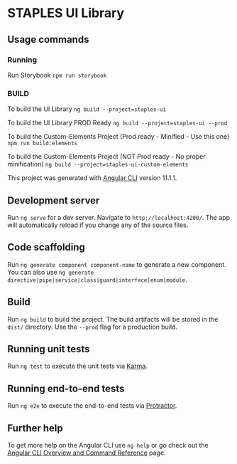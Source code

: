 # STAPLES UI Library

## Usage commands

### Running

Run Storybook
`npm run storybook`
### BUILD

To build the UI Library
`ng build --project=staples-ui`

To build the UI Library PROD Ready
`ng build --project=staples-ui --prod`

To build the Custom-Elements Project (Prod ready - Minified -  Use this one)
`npm run build:elements`

To build the Custom-Elements Project (NOT Prod ready - No proper minification)
`ng build --project=staples-ui-custom-elements`

This project was generated with [Angular CLI](https://github.com/angular/angular-cli) version 11.1.1.

## Development server

Run `ng serve` for a dev server. Navigate to `http://localhost:4200/`. The app will automatically reload if you change any of the source files.

## Code scaffolding

Run `ng generate component component-name` to generate a new component. You can also use `ng generate directive|pipe|service|class|guard|interface|enum|module`.

## Build

Run `ng build` to build the project. The build artifacts will be stored in the `dist/` directory. Use the `--prod` flag for a production build.

## Running unit tests

Run `ng test` to execute the unit tests via [Karma](https://karma-runner.github.io).

## Running end-to-end tests

Run `ng e2e` to execute the end-to-end tests via [Protractor](http://www.protractortest.org/).

## Further help

To get more help on the Angular CLI use `ng help` or go check out the [Angular CLI Overview and Command Reference](https://angular.io/cli) page.
